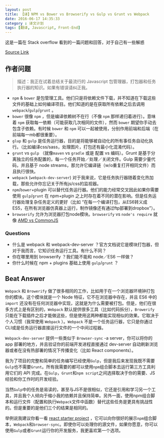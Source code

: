 ```yaml
---
layout: post
title: 【译】NPM vs Bower vs Browserify vs Gulp vs Grunt vs Webpack
date: 2016-06-17 14:35:33
category : 译文计划
tags: [翻译, Javascript, Front-End]
---
```


这是一篇在 Stack overflow 看到的一篇问题和回答，对于自己有一些解惑

<!-- more -->

[Source Link](http://stackoverflow.com/questions/35062852/npm-vs-bower-vs-browserify-vs-gulp-vs-grunt-vs-webpack)

## 作者问题

> 描述：我正在试着总结关于最流行的 Javascript 包管理器，打包器和任务执行器的知识。如果有错误请纠正我。

- `npm` & `bower` 是包管理工具。他们只是将依赖文件下载，并不知道在下载这些文件的基础上如何编译项目。他们知道的是在获取所有依赖之后去调用 `webpack`/`gulp`/`grunt` 。
- `bower` 很像 `npm` ，但是编译依赖树不在行（不像 `npm` 那样递归着进行）。意味着 `npm` 获取每一依赖（可能获取几次相同的文件），然而 `bower` 期望你手动去包含子依赖。有时候 `bower` 和 `npm` 可以一起被使用，分别作用前端和后端（在前端每一mb都很重要）。
- `glup` 和 `gulp` 是任务运行器，目的是将能够被自动化的所有事任务自动化执行。（比如编译css/sass，处理图片，打包还有最小化混淆代码）。
- `grunt` vs `gulp` （就像`maven` vs `gradle` 或是 配置 vs 编码）。Grunt 是基于分离独立的任务配置的，每一个任务开始／处理／关闭文件。Gulp 需要少量代码，并且基于 node streams，那允许它编译链（w/o重复打开相同文件）而且执行很快。
- `webpack` (`webpack-dev-server`) 对于我来说，它是任务执行器随着变化热加载，那些允许你忘记关于所有js/css的监视器。
- `npm`/`bower`+plugin 可以替代任务运行器。他们的能力经常交叉因此如果你需要使用 `gulp`/`grunt` 在 npm+plugin 之上时存在着不同的潜在影响。但是任务运行器处理复杂任务定义的更好（比如 “在每一个编译打包，从ES6转义成ES5，在所有浏览器仿真器上运行，制作镜像还有通过ftp部署到dropbox”）。
- `browserify` 允许为浏览器打包node模块。`browserify` vs `node's require` 就像 [AMD vs CommonJS](https://addyosmani.com/writing-modular-js/)

### Questions

+ 什么是 webpack 和 webpack-dev-server ？官方文档说它是模块打包器，但对于我而言，它知识任务运行工具。有什么不同？
+ 你在哪里用到 browserify ？我们能不能和 node／ES6 一样做？
+ 你什么时候在 npm + plugins 基础上使用 `gulp`/`grunt` ？

## Beat Answer

`Webpack` 和 `Browerify` 做了很多相同的工作，比如用于在一个浏览器环境钟打包你的模块。这个模块就是一个 Node 特征，它不在浏览器中存在，并且 ES6 中的 `import` 还没有在任何浏览器中实现，这就是为什么需要被打包。但是，他们在很多方式上是有区别的，`Webpack` 默认提供很多工具（比如代码拆分），`Browerify` 只能在下载插件之后才能做这些，但是使用这两种都能实现相似的效果。它取决于个人习惯（我常使用 `Webpack` ）。`Webpack` 不是一个任务运行器，它只是你通过CLI或是任务运行器直接运行文件的一个中间过程器。

`Webpack-dev-server` 提供一些类似于 `Browser-sync` -a server，你可以将你的 app 部署的地方，并且验证你的前端开发进程直接通过 dev-server 自动刷新浏览器或者在没有热部署的情况下传播变化（比如 React components）。

我为了项目的完整和简单的任务编写已经使用`Gulp`，但是我后来发现我既不需要`Gulp`也不需要`Grunt`。所有我需要的都可以使用`npm`组合脚本去运行第三方工具利用它们的 API 完成。在`Gulp`，`Grunt`和`npm script`之间选择取决于你的需要、JS 经验和你工作时的开发经验。

当然`Gulp`中的任务是易读的，甚至与JS不是很相似，它还是引用和学习另一个工具，并且我个人倾向于缩小我的依赖并且保持简单。另外一面，使用npm组合脚本和运行文件（配置和执行`Webpack`文件中函数）替代这些任务是更具有挑战性的。但是重要的是他们三个的结果是相同的。

举例说我建议你看一看 [react starter project](https://github.com/kriasoft/react-starter-kit) ，它可以向你很好的展示`npm`组合脚本，`Webpack`和`browser-sync`。即使你可以处理你的源文件，如果你愿意，你可以使用`Gulp`或者`Grunt`运行你的开发服务，我更喜欢第一个选项。